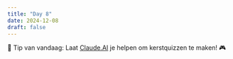 ```yaml
---
title: "Day 8"
date: 2024-12-08
draft: false
---
```


🎅 Tip van vandaag: Laat [Claude.AI](https://claude.ai/new) je helpen om kerstquizzen te maken! 🎮
